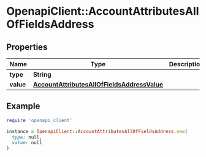# OpenapiClient::AccountAttributesAllOfFieldsAddress

## Properties

| Name | Type | Description | Notes |
| ---- | ---- | ----------- | ----- |
| **type** | **String** |  | [optional] |
| **value** | [**AccountAttributesAllOfFieldsAddressValue**](AccountAttributesAllOfFieldsAddressValue.md) |  | [optional] |

## Example

```ruby
require 'openapi_client'

instance = OpenapiClient::AccountAttributesAllOfFieldsAddress.new(
  type: null,
  value: null
)
```

